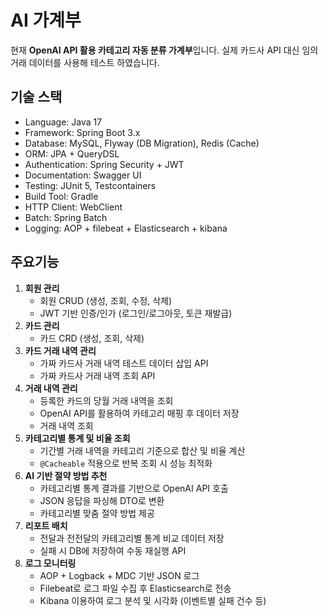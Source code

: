 # AI 가계부 

현재 **OpenAI API 활용 카테고리 자동 분류 가계부**입니다.
실제 카드사 API 대신 임의 거래 데이터를 사용해 테스트 하였습니다.

## 기술 스택
- Language: Java 17
- Framework: Spring Boot 3.x
- Database: MySQL, Flyway (DB Migration), Redis (Cache)
- ORM: JPA + QueryDSL
- Authentication: Spring Security + JWT
- Documentation: Swagger UI
- Testing: JUnit 5, Testcontainers
- Build Tool: Gradle
- HTTP Client: WebClient
- Batch: Spring Batch
- Logging: AOP + filebeat + Elasticsearch + kibana

## 주요기능
1. **회원 관리**
    - 회원 CRUD (생성, 조회, 수정, 삭제)
    - JWT 기반 인증/인가 (로그인/로그아웃, 토큰 재발급)
2. **카드 관리**
    - 카드 CRD (생성, 조회, 삭제)
3. **카드 거래 내역 관리**
    - 가짜 카드사 거래 내역 테스트 데이터 삽입 API
    - 가짜 카드사 거래 내역 조회 API
4. **거래 내역 관리**
    - 등록한 카드의 당월 거래 내역을 조회
    - OpenAI API를 활용하여 카테고리 매핑 후 데이터 저장
    - 거래 내역 조회
5. **카테고리별 통계 및 비율 조회**
    - 기간별 거래 내역을 카테고리 기준으로 합산 및 비율 계산
    - `@Cacheable` 적용으로 반복 조회 시 성능 최적화
6. **AI 기반 절약 방법 추천**
    - 카테고리별 통계 결과를 기반으로 OpenAI API 호출
    - JSON 응답을 파싱해 DTO로 변환
    - 카테고리별 맞춤 절약 방법 제공
7. **리포트 배치**
    - 전달과 전전달의 카테고리별 통계 비교 데이터 저장
    - 실패 시 DB에 저장하여 수동 재실행 API
8. **로그 모니터링**
    - AOP + Logback + MDC 기반 JSON 로그
    - Filebeat로 로그 파일 수집 후 Elasticsearch로 전송
    - Kibana 이용하여 로그 분석 및 시각화 (이벤트별 실패 건수 등)